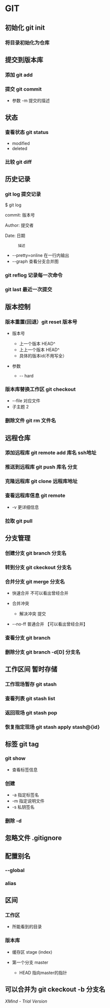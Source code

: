 # GIT

##  初始化 git init

### 将目录初始化为仓库

## 提交到版本库

### 添加 git add

### 提交 git commit

- 参数 -m  提交的描述

## 状态

### 查看状态 git status

- modified
- deleted

### 比较 git diff

## 历史记录 

### git   log 提交记录

$ git log
commit: 版本号
Author: 提交者
Date: 日期
          描述

- --pretty=online  在一行内输出
- --graph  查看分支合并图

### git reflog  记录每一次命令

### git last 最近一次提交

## 版本控制

### 版本重置(回退）git reset   版本号

- 版本号

	- 上一个版本  HEAD^
	- 上上一个版本 HEAD^
	- 具体的版本id(不用写全）

- 参数

	- -- hard

### 版本库替换工作区 git checkout 

- --file 对应文件
- 子主题 2

### 删除文件 git  rm  文件名

## 远程仓库

### 添加远程库  git remote add 库名 ssh地址

### 推送到远程库 git push 库名 分支

### 克隆远程库 git clone  远程库地址

### 查看远程库信息 git remote

- -v 更详细信息

### 拉取 git pull

## 分支管理

### 创建分支 git branch 分支名

### 转到分支 git ckeckout 分支名

### 合并分支 git merge 分支名 

- 快速合并 不可以看出曾经合并
- 合并冲突 

	- 解决冲突 提交

- --no-ff 普通合并 【可以看出曾经合并】 

### 查看分支 git branch

### 删除分支 git branch -d[D] 分支名  

## 工作区间 暂时存储

### 工作现场暂存 git stash

### 查看列表 git stash list

### 返回现场 git stash pop

### 恢复指定现场 git stash apply  stash@{id}

## 标签 git tag

### git show

- 查看标签信息

### 创建

- -a 指定标签名  
- -m  指定说明文件
- -s 私钥签名

### 删除 -d

## 忽略文件 .gitignore

## 配置别名

### --global

### alias

## 区间

### 工作区

- 所能看到的目录

### 版本库

- 缓存区 stage (index)
- 第一个分支 master

	- HEAD  指向master的指针

## 可以合并为 git ckeckout -b 分支名

*XMind - Trial Version*